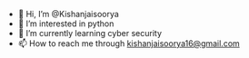 - 👋 Hi, I’m @Kishanjaisoorya
- 👀 I’m interested in python
- 🌱 I’m currently learning cyber security
- 📫 How to reach me through kishanjaisoorya16@gmail.com

<!---
Kishanjaisoorya/Kishanjaisoorya is a ✨ special ✨ repository because its `README.md` (this file) appears on your GitHub profile.
You can click the Preview link to take a look at your changes.
--->
